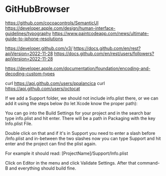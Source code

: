 # GitHubBrowser

https://github.com/cocoacontrols/SemanticUI
https://developer.apple.com/design/human-interface-guidelines/typography
https://www.paintcodeapp.com/news/ultimate-guide-to-iphone-resolutions

https://developer.github.com/v3/
https://docs.github.com/en/rest?apiVersion=2022-11-28
https://docs.github.com/en/rest/users/followers?apiVersion=2022-11-28

https://developer.apple.com/documentation/foundation/encoding-and-decoding-custom-types

curl https://api.github.com/users/ppalancica
curl https://api.github.com/users/octocat

If we add a Support folder, we should not include info.plist there, or we can add it using the steps below (to let Xcode know the proper path):

You can go into the Build Settings for your project and in the search bar type info.plist and hit enter.
There will be a path in Packaging with the key Info.plist File.

Double click on that and if it's in Support you need to enter a slash before /Info.plist and in-between the two slashes now you can type Support and hit enter and the project can find the plist again. 

For example it should read: [ProjectName]/Support/Info.plist

Click on Editor in the menu and click Validate Settings. After that command-B and everything should build fine.
